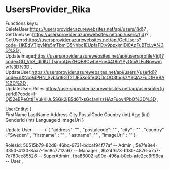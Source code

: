 # UsersProvider_Rika

Functions  keys:
DeleteUser:https://usersprovider.azurewebsites.net/api/users/{id}?  ,  
GetOneUser:https://usersprovider.azurewebsites.net/api/users/{id}?  ,  
GetUsers:https://usersprovider.azurewebsites.net/api/GetUsers?code=HKEdVTjpyNfe5mTbmi35Nhbc1EUpfaFEtv9ppxjmjDi0AzFuBTcLvA%3D%3D   ,  
UpdateImage:https://usersprovider.azurewebsites.net/api/usersprofile/{id}?code=GD_Vh8_dIdIUTTsjqroQivZHQB8CwhVHue44f8oYPyGmAzFuNqvwmw%3D%3D  ,  
UpdateUser:https://usersprovider.azurewebsites.net/api/users/{userId}?code=nXNo94PHN_SybIa19GT21JE5Xo5fe4QDcOO3thqkzYSQAzFuDfHVBA%3D%3D  ,  
UpdateUsersRoles:https://usersprovider.azurewebsites.net/api/usersrole/{userId}?code=I-Oj52eBPeOttj1VukKlJu5SGk2jB5d6TxsGcfanizzHAzFuov4PbQ%3D%3D  , 


UserEntity:
{    
    FirstName
    LastName 
    Address 
    City
    PostalCode
    Country
    (int) Age
    (int) GenderId 
    (int) LanguageId
    ImageUrl 
}

Update User ---->
{
"аddress": ""  ,
"postalcode": ""  ,
"city" : ""  ,
"country" : "Sweden"  ,
"firstname" : ""  ,
"lastname" :""  ,
"imageUrl" : "" 
}

RolesId: 
50515b79-82d8-46bc-9731-bdcaf94f77af  -- Admin  ,
5e7fe8e4-3350-4130-8aa7-1ec8c7712a67  --  Manager  , 
8b24f673-b180-4876-a7a7-7e780cc85526 -- SuperAdmin  ,
fba86002-a90d-496a-b0cb-afe2cc6f96ca  -- User   ,
